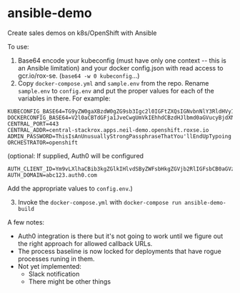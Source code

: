 # ansible-demo
Create sales demos on k8s/OpenShift with Ansible

To use:

1. Base64 encode your kubeconfig (must have only one context -- this is an Ansible limitation) and your docker config.json with read access to gcr.io/rox-se.  (`base64 -w 0 kubeconfig`...)
2. Copy `docker-compose.yml` and `sample.env` from the repo.  Rename `sample.env` to `config.env` and put the proper values for each of the variables in there.  For example:

```
KUBECONFIG_BASE64=TG9yZW0gaXBzdW0gZG9sb3Igc2l0IGFtZXQsIGNvbnNlY3RldHVyIGFkaXBpc2NpbmcgZWxpdC4gVml2YW11cyBmYWNpbGlzaXMgZWxlaWZlbmQgZWxlbWVudHVtLiBBbGlxdWFtIHVsbGFtY29ycGVyIHJpc3VzIGxvcmVtLCBuZWMgYXVjdG9yLgo=
DOCKERCONFIG_BASE64=V2l0aCBTdGFja1JveCwgUmVkIEhhdCBzdHJlbmd0aGVucyBjdXN0b21lcnPigJkgYWJpbGl0eSB0byBidWlsZCwgZGVwbG95IGFuZCBydW4gYXBwbGljYXRpb25zIG1vcmUgc2VjdXJlbHkgYWNyb3NzIHRoZSBvcGVuIGh5YnJpZCBjbG91ZAo=
CENTRAL_PORT=443
CENTRAL_ADDR=central-stackrox.apps.neil-demo.openshift.roxse.io
ADMIN_PASSWORD=ThisIsAnUnusuallyStrongPassphraseThatYou'llEndUpTypoing
ORCHESTRATOR=openshift
```

(optional:  If supplied, Auth0 will be configured

```
AUTH_CLIENT_ID=Ym9vLXlhaCBib3kgZGlkIHlvdSByZWFsbHkgZGVjb2RlIGFsbCB0aGVzZT8K
AUTH_DOMAIN=abc123.auth0.com
```

Add the appropriate values to `config.env`.)

3. Invoke the `docker-compose.yml` with `docker-compose run ansible-demo-build`

A few notes:

* Auth0 integration is there but it's not going to work until we figure out the right approach for allowed callback URLs.
* The process baseline is now locked for deployments that have rogue processes runing in them.
* Not yet implemented:
  - Slack notification
  - There might be other things 
